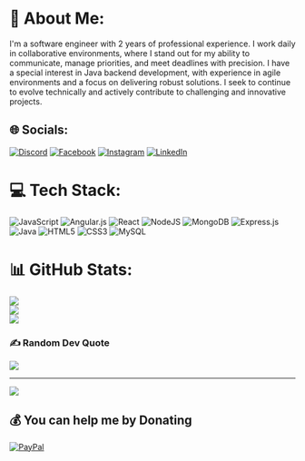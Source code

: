 # 💫 About Me:
I'm a software engineer with 2 years of professional experience. I work daily in collaborative environments, where I stand out for my ability to communicate, manage priorities, and meet deadlines with precision. I have a special interest in Java backend development, with experience in agile environments and a focus on delivering robust solutions. I seek to continue to evolve technically and actively contribute to challenging and innovative projects.


## 🌐 Socials:
[![Discord](https://img.shields.io/badge/Discord-%237289DA.svg?logo=discord&logoColor=white)](https://discord.com/#2081) [![Facebook](https://img.shields.io/badge/Facebook-%231877F2.svg?logo=Facebook&logoColor=white)](https://www.facebook.com/profile.php?id=100000762845799) [![Instagram](https://img.shields.io/badge/Instagram-%23E4405F.svg?logo=Instagram&logoColor=white)](https://instagram.com/andre34gomes) [![LinkedIn](https://img.shields.io/badge/LinkedIn-%230077B5.svg?logo=linkedin&logoColor=white)](https://linkedin.com/in/andre34gomes) 

# 💻 Tech Stack:
![JavaScript](https://img.shields.io/badge/javascript-%23323330.svg?style=for-the-badge&logo=javascript&logoColor=%23F7DF1E) ![Angular.js](https://img.shields.io/badge/angular.js-%23E23237.svg?style=for-the-badge&logo=angularjs&logoColor=white) ![React](https://img.shields.io/badge/react-%2320232a.svg?style=for-the-badge&logo=react&logoColor=%2361DAFB) ![NodeJS](https://img.shields.io/badge/node.js-6DA55F?style=for-the-badge&logo=node.js&logoColor=white) ![MongoDB](https://img.shields.io/badge/MongoDB-%234ea94b.svg?style=for-the-badge&logo=mongodb&logoColor=white) ![Express.js](https://img.shields.io/badge/express.js-%23404d59.svg?style=for-the-badge&logo=express&logoColor=%2361DAFB) ![Java](https://img.shields.io/badge/java-%23ED8B00.svg?style=for-the-badge&logo=java&logoColor=white) ![HTML5](https://img.shields.io/badge/html5-%23E34F26.svg?style=for-the-badge&logo=html5&logoColor=white) ![CSS3](https://img.shields.io/badge/css3-%231572B6.svg?style=for-the-badge&logo=css3&logoColor=white) ![MySQL](https://img.shields.io/badge/mysql-%2300f.svg?style=for-the-badge&logo=mysql&logoColor=white)
# 📊 GitHub Stats:
![](https://github-readme-stats.vercel.app/api?username=andre34gomes&theme=dark&hide_border=false&include_all_commits=false&count_private=false)<br/>
![](https://github-readme-streak-stats.herokuapp.com/?user=andre34gomes&theme=dark&hide_border=false)<br/>
![](https://github-readme-stats.vercel.app/api/top-langs/?username=andre34gomes&theme=dark&hide_border=false&include_all_commits=false&count_private=false&layout=compact)

### ✍️ Random Dev Quote
![](https://quotes-github-readme.vercel.app/api?type=horizontal&theme=radical)

---
[![](https://visitcount.itsvg.in/api?id=andre34gomes&icon=0&color=0)](https://visitcount.itsvg.in)

  ## 💰 You can help me by Donating
  [![PayPal](https://img.shields.io/badge/PayPal-00457C?style=for-the-badge&logo=paypal&logoColor=white)](https://paypal.me/AndreEBSGomes) 

  
<!-- Proudly created with GPRM ( https://gprm.itsvg.in ) -->

